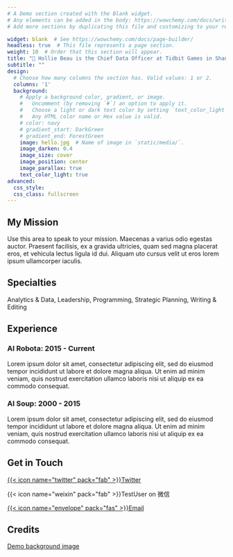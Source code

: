 ```yaml
---
# A Demo section created with the Blank widget.
# Any elements can be added in the body: https://wowchemy.com/docs/writing-markdown-latex/
# Add more sections by duplicating this file and customizing to your requirements.

widget: blank  # See https://wowchemy.com/docs/page-builder/
headless: true  # This file represents a page section.
weight: 10  # Order that this section will appear.
title: "👋 Hollie Beau is the Chief Data Officer at Tidbit Games in Shanghai."
subtitle: ""
design:
  # Choose how many columns the section has. Valid values: 1 or 2.
  columns: '1'
  background:
    # Apply a background color, gradient, or image.
    #   Uncomment (by removing `#`) an option to apply it.
    #   Choose a light or dark text color by setting `text_color_light`.
    #   Any HTML color name or Hex value is valid.
    # color: navy
    # gradient_start: DarkGreen
    # gradient_end: ForestGreen
    image: hello.jpg  # Name of image in `static/media/`.
    image_darken: 0.4
    image_size: cover
    image_position: center
    image_parallax: true
    text_color_light: true
advanced:
  css_style:
  css_class: fullscreen
---
```


## My Mission

Use this area to speak to your mission. Maecenas a varius odio egestas auctor. Praesent facilisis, ex a gravida ultricies, quam sed magna placerat eros, et vehicula lectus ligula id dui. Aliquam uto cursus velit ut eros lorem ipsum ullamcorper iaculis.

## Specialties

Analytics & Data, Leadership, Programming, Strategic Planning, Writing & Editing

## Experience

### AI Robota: 2015 - Current

Lorem ipsum dolor sit amet, consectetur adipiscing elit, sed do eiusmod tempor incididunt ut labore et dolore magna aliqua. Ut enim ad minim veniam, quis nostrud exercitation ullamco laboris nisi ut aliquip ex ea commodo consequat.

### AI Soup: 2000 - 2015

Lorem ipsum dolor sit amet, consectetur adipiscing elit, sed do eiusmod tempor incididunt ut labore et dolore magna aliqua. Ut enim ad minim veniam, quis nostrud exercitation ullamco laboris nisi ut aliquip ex ea commodo consequat.

## Get in Touch

[{{< icon name="twitter" pack="fab" >}}Twitter](https://twitter.com/wowchemy)

{{< icon name="weixin" pack="fab" >}}TestUser on 微信

[{{< icon name="envelope" pack="fas" >}}Email](mailto:me@example.com)

## Credits

[Demo background image](https://unsplash.com/photos/mNSOLgnDGzA)
